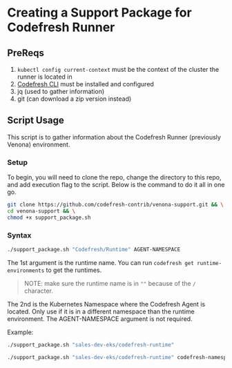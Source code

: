 # Creating a Support Package for Codefresh Runner

## PreReqs

1. `kubectl config current-context` must be the context of the cluster the runner is located in
2. [Codefresh CLI](https://codefresh-io.github.io/cli/installation/) must be installed and configured
3. jq (used to gather information)
3. git (can download a zip version instead)

## Script Usage

This script is to gather information about the Codefresh Runner (previously Venona) environment.  

### Setup

To begin, you will need to clone the repo, change the directory to this repo, and add execution flag to the script.  Below is the command to do it all in one go.

```bash
git clone https://github.com/codefresh-contrib/venona-support.git && \
cd venona-support && \
chmod +x support_package.sh
```

### Syntax

```bash
./support_package.sh "Codefresh/Runtime" AGENT-NAMESPACE
```

The 1st argument is the runtime name. You can run `codefresh get runtime-environments` to get the runtimes.

> NOTE: make sure the runtime name is in `""` because of the `/` character.

The 2nd is the Kubernetes Namespace where the Codefresh Agent is located. Only use if it is in a different namespace than the runtime environment. The AGENT-NAMESPACE argument is not required.

Example:

```bash
./support_package.sh "sales-dev-eks/codefresh-runtime"
```

```bash
./support_package.sh "sales-dev-eks/codefresh-runtime" codefresh-namespace
```
